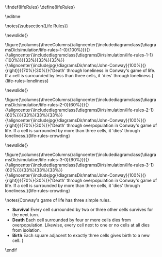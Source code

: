\ifndef{lifeRules}
\define{lifeRules}

\editme


\notes{\subsection{Life Rules}}

\newslide{}

\figure{\columns{\threeColumns{\aligncenter{\includediagramclass{\diagramsDir/simulation/life-rules-1-0}{100%}}}{}{\aligncenter{\includediagramclass{\diagramsDir/simulation/life-rules-1-1}{100%}}}{33%}{33%}{33%}}{\aligncenter{\includejpg{\diagramsDir/maths/John-Conway}{100%}{}{right}}}{70%}{30%}}{'Death' through loneliness in Conway's game of life. If a cell is surrounded by less than three cells, it 'dies' through loneliness.}{life-rules-loneliness}

\newslide{}

\figure{\columns{\threeColumns{\aligncenter{\includediagramclass{\diagramsDir/simulation/life-rules-2-0}{60%}}}{}{\aligncenter{\includediagramclass{\diagramsDir/simulation/life-rules-2-1}{60%}}}{33%}{33%}{33%}}{\aligncenter{\includejpg{\diagramsDir/maths/John-Conway}{100%}{}{right}}}{70%}{30%}}{'Death' through overpopulation in Conway's game of life. If a cell is surrounded by more than three cells, it 'dies' through loneliness.}{life-rules-crowding}

\newslide{}

\figure{\columns{\threeColumns{\aligncenter{\includediagramclass{\diagramsDir/simulation/life-rules-3-0}{60%}}}{}{\aligncenter{\includediagramclass{\diagramsDir/simulation/life-rules-3-1}{60%}}}{33%}{33%}{33%}}{\aligncenter{\includejpg{\diagramsDir/maths/John-Conway}{100%}{}{right}}}{70%}{30%}}{'Death' through overpopulation in Conway's game of life. If a cell is surrounded by more than three cells, it 'dies' through loneliness.}{life-rules-crowding}

\notes{Conway's game of life has three simple rules.

* **Survival** Every cell surrounded by two or three other cells survives for the next turn.
* **Death** Each cell surrounded by four or more cells dies from overpopulation. Likewise, every cell next to one or no cells at all dies from isolation.
* **Birth** Each square adjacent to exactly three cells gives birth to a new cell.
}

\endif

